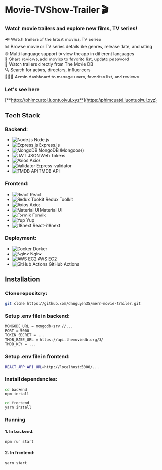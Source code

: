 # Movie-TVShow-Trailer 🎬

### Watch movie trailers and explore new films, TV series!

🔊 Watch trailers of the latest movies, TV series  
📊 Browse movie or TV series details like genres, release date, and rating  
🌐 Multi-language support to view the app in different languages  
📝 Share reviews, add movies to favorite list, update password  
🎥 Watch trailers directly from The Movie DB  
🔍 Search for actors, directors, influencers  
👨🏼‍💼 Admin dashboard to manage users, favorites list, and reviews

### Let's see here

[**https://phimcuatoi.luontuoivui.xyz**](https://phimcuatoi.luontuoivui.xyz)

## Tech Stack

### Backend:

- ![Node.js](https://img.shields.io/badge/Node.js-18.20.4-green) Node.js
- ![Express.js](https://img.shields.io/badge/Express.js-4.17.1-blue) Express.js
- ![MongoDB](https://img.shields.io/badge/MongoDB-Mongoose-green) MongoDB (Mongoose)
- ![JWT](https://img.shields.io/badge/JWT-auth-yellow) JSON Web Tokens
- ![Axios](https://img.shields.io/badge/Axios-HTTP%20Client-blue) Axios
- ![Validator](https://img.shields.io/badge/Express%20Validator-validation-orange) Express-validator
- ![TMDB API](https://img.shields.io/badge/TMDB%20API-Movie%20Data-blue) TMDB API

### Frontend:

- ![React](https://img.shields.io/badge/React-18.2.0-blue) React
- ![Redux Toolkit](https://img.shields.io/badge/Redux%20Toolkit-State%20Management-purple) Redux Toolkit
- ![Axios](https://img.shields.io/badge/Axios-HTTP%20Client-green) Axios
- ![Material UI](https://img.shields.io/badge/Material%20UI-Styling-blue) Material UI
- ![Formik](https://img.shields.io/badge/Formik-Forms-yellow) Formik
- ![Yup](https://img.shields.io/badge/Yup-Validation-purple) Yup
- ![i18next](https://img.shields.io/badge/React--i18next-Internationalization-blue) React-i18next

### Deployment:

- ![Docker](https://img.shields.io/badge/Docker-Containerization-blue) Docker
- ![Nginx](https://img.shields.io/badge/Nginx-Reverse%20Proxy-green) Nginx
- ![AWS EC2](https://img.shields.io/badge/AWS%20EC2-Hosting-orange) AWS EC2
- ![GitHub Actions](https://img.shields.io/badge/GitHub%20Actions-CI%2FCD-blue) GitHub Actions

## Installation

### Clone repository:

```bash
git clone https://github.com/dnnguyen35/mern-movie-trailer.git
```

### Setup .env file in backend:

```bash
MONGODB_URL = mongodb+srv://...
PORT = 5000
TOKEN_SECRET = ...
TMDB_BASE_URL = https://api.themoviedb.org/3/
TMDB_KEY = ...
```

### Setup .env file in frontend:

```bash
REACT_APP_API_URL=http://localhost:5000/...
```

### Install dependencies:

```bash
cd backend
npm install

cd frontend
yarn install
```

### Running

#### 1. In backend:

```bash
npm run start
```

#### 2. In frontend:

```bash
yarn start
```

